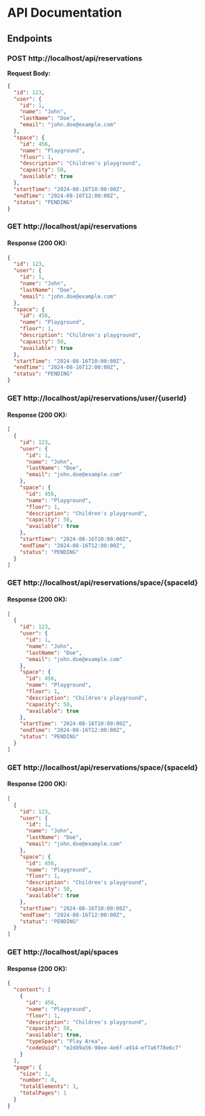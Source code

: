 # API Documentation

## Endpoints

### POST http://localhost/api/reservations
**Request Body:**
```json
{
  "id": 123,
  "user": {
    "id": 1,
    "name": "John",
    "lastName": "Doe",
    "email": "john.doe@example.com"
  },
  "space": {
    "id": 456,
    "name": "Playground",
    "floor": 1,
    "description": "Children's playground",
    "capacity": 50,
    "available": true
  },
  "startTime": "2024-08-16T10:00:00Z",
  "endTime": "2024-08-16T12:00:00Z",
  "status": "PENDING"
}
```
### GET http://localhost/api/reservations

#### Response (200 OK):
```json
{
  "id": 123,
  "user": {
    "id": 1,
    "name": "John",
    "lastName": "Doe",
    "email": "john.doe@example.com"
  },
  "space": {
    "id": 456,
    "name": "Playground",
    "floor": 1,
    "description": "Children's playground",
    "capacity": 50,
    "available": true
  },
  "startTime": "2024-08-16T10:00:00Z",
  "endTime": "2024-08-16T12:00:00Z",
  "status": "PENDING"
}

```
### GET http://localhost/api/reservations/user/{userId}
#### Response (200 OK):
```json
[
  {
    "id": 123,
    "user": {
      "id": 1,
      "name": "John",
      "lastName": "Doe",
      "email": "john.doe@example.com"
    },
    "space": {
      "id": 456,
      "name": "Playground",
      "floor": 1,
      "description": "Children's playground",
      "capacity": 50,
      "available": true
    },
    "startTime": "2024-08-16T10:00:00Z",
    "endTime": "2024-08-16T12:00:00Z",
    "status": "PENDING"
  }
]
```
### GET http://localhost/api/reservations/space/{spaceId}

#### Response (200 OK):
```json
[
  {
    "id": 123,
    "user": {
      "id": 1,
      "name": "John",
      "lastName": "Doe",
      "email": "john.doe@example.com"
    },
    "space": {
      "id": 456,
      "name": "Playground",
      "floor": 1,
      "description": "Children's playground",
      "capacity": 50,
      "available": true
    },
    "startTime": "2024-08-16T10:00:00Z",
    "endTime": "2024-08-16T12:00:00Z",
    "status": "PENDING"
  }
]
```
### GET http://localhost/api/reservations/space/{spaceId}
#### Response (200 OK):
```json
[
  {
    "id": 123,
    "user": {
      "id": 1,
      "name": "John",
      "lastName": "Doe",
      "email": "john.doe@example.com"
    },
    "space": {
      "id": 456,
      "name": "Playground",
      "floor": 1,
      "description": "Children's playground",
      "capacity": 50,
      "available": true
    },
    "startTime": "2024-08-16T10:00:00Z",
    "endTime": "2024-08-16T12:00:00Z",
    "status": "PENDING"
  }
]
```
### GET http://localhost/api/spaces
#### Response (200 OK):
```json
{
  "content": [
    {
      "id": 456,
      "name": "Playground",
      "floor": 1,
      "description": "Children's playground",
      "capacity": 50,
      "available": true,
      "typeSpace": "Play Area",
      "codeUuid": "e2d89a56-98ee-4e6f-a914-ef7a6f78e6c7"
    }
  ],
  "page": {
    "size": 1,
    "number": 0,
    "totalElements": 1,
    "totalPages": 1
  }
}

``` 
